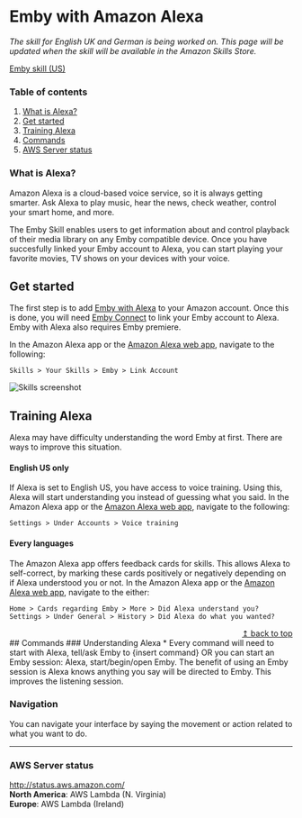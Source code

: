 # Emby with Amazon Alexa
_The skill for English UK and German is being worked on. This page will be updated when the skill will be available in the Amazon Skills Store._

[Emby skill (US)](http://alexa.amazon.com/spa/index.html#skills/dp/B071GP8C3F/?ref=skill_dsk_skb_sr_0)

### Table of contents
1. [What is Alexa?](Alexa#what-is-alexa)
2. [Get started](Alexa#get-started)
3. [Training Alexa](Alexa#training-alexa)
3. [Commands](Alexa#commands)
4. [AWS Server status](Alexa#aws-server-status)

### What is Alexa?  
Amazon Alexa is a cloud-based voice service, so it is always getting smarter. Ask Alexa to play music, hear the news, check weather, control your smart home, and more.
 
The Emby Skill enables users to get information about and control playback of their media library on any Emby compatible device. Once you have succesfully linked your Emby account to Alexa, you can start playing your favorite movies, TV shows on your devices with your voice.

## Get started  
The first step is to add [Emby with Alexa](Alexa#emby-with-amazon-alexa) to your Amazon account. Once this is done, you will need [Emby Connect](Emby%20Connect) to link your Emby account to Alexa. Emby with Alexa also requires Emby premiere.

In the Amazon Alexa app or the [Amazon Alexa web app](http://alexa.amazon.com/spa/index.html), navigate to the following:

`Skills > Your Skills > Emby > Link Account`

![Skills screenshot](https://emby.media/community/uploads/inline/4388/58fd8d3a8680b_Instructions_small.jpg)

## Training Alexa
Alexa may have difficulty understanding the word Emby at first. There are ways to improve this situation.
#### English US only
If Alexa is set to English US, you have access to voice training. Using this, Alexa will start understanding you instead of guessing what you said. In the Amazon Alexa app or the [Amazon Alexa web app](http://alexa.amazon.com/spa/index.html), navigate to the following:

`Settings > Under Accounts > Voice training`

#### Every languages
The Amazon Alexa app offers feedback cards for skills. This allows Alexa to self-correct, by marking these cards positively or negatively depending on if Alexa understood you or not. In the Amazon Alexa app or the [Amazon Alexa web app](http://alexa.amazon.com/spa/index.html), navigate to the either:

`Home > Cards regarding Emby > More > Did Alexa understand you?`  
`Settings > Under General > History > Did Alexa do what you wanted?`
<dd align="right"><a href="Alexa">↥ back to top</a></dd>
## Commands
### Understanding Alexa
* Every command will need to start with Alexa, tell/ask Emby to {insert command} OR you can start an Emby session: Alexa, start/begin/open Emby. The benefit of using an Emby session is Alexa knows anything you say will be directed to Emby. This improves the listening session.

### Navigation
You can navigate your interface by saying the movement or action related to what you want to do.
***

### AWS Server status  
http://status.aws.amazon.com/  
**North America**: AWS Lambda (N. Virginia)  
**Europe**: AWS Lambda (Ireland)